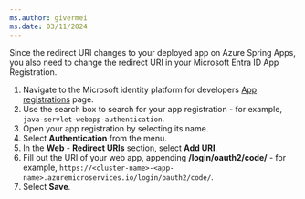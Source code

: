 ```yaml
---
ms.author: givermei
ms.date: 03/11/2024
---
```


Since the redirect URI changes to your deployed app on Azure Spring Apps, you also need to change the redirect URI in your Microsoft Entra ID App Registration.

1. Navigate to the Microsoft identity platform for developers [App registrations](https://go.microsoft.com/fwlink/?linkid=2083908) page.
1. Use the search box to search for your app registration - for example, `java-servlet-webapp-authentication`.
1. Open your app registration by selecting its name.
1. Select **Authentication** from the menu.
1. In the **Web** - **Redirect URIs** section, select **Add URI**.
1. Fill out the URI of your web app, appending **/login/oauth2/code/** - for example, `https://<cluster-name>-<app-name>.azuremicroservices.io/login/oauth2/code/`.
1. Select **Save**.
